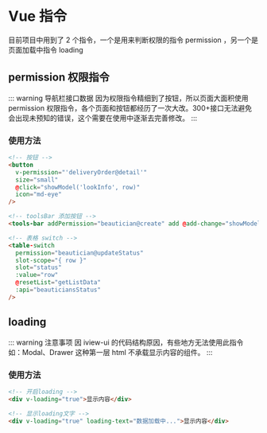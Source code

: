 # Vue 指令

目前项目中用到了 2 个指令，一个是用来判断权限的指令 permission ，另一个是页面加载中指令 loading

## permission 权限指令

::: warning 导航栏接口数据
因为权限指令精细到了按钮，所以页面大面积使用 permission 权限指令，各个页面和按钮都经历了一次大改。300+接口无法避免会出现未预知的错误，这个需要在使用中逐渐去完善修改。
:::

### 使用方法

```html
<!-- 按钮 -->
<button
  v-permission="'deliveryOrder@detail'"
  size="small"
  @click="showModel('lookInfo', row)"
  icon="md-eye"
/>

<!-- toolsBar 添加按钮 -->
<tools-bar addPermission="beautician@create" add @add-change="showModel('addOrEdit')" />

<!-- 表格 switch -->
<table-switch
  permission="beautician@updateStatus"
  slot-scope="{ row }"
  slot="status"
  :value="row"
  @resetList="getListData"
  :api="beauticiansStatus"
/>
```

## loading

::: warning 注意事项
因 iview-ui 的代码结构原因，有些地方无法使用此指令 如：Modal、Drawer 这种第一层 html 不承载显示内容的组件。
:::

### 使用方法

```html
<!-- 开启loading -->
<div v-loading="true">显示内容</div>

<!-- 显示loading文字 -->
<div v-loading="true" loading-text="数据加载中...">显示内容</div>
```
